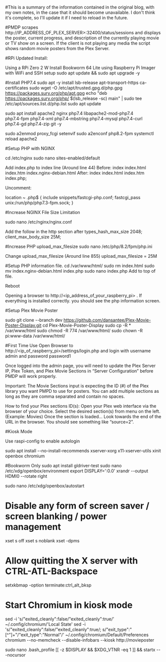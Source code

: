 #This is a summary of the information contained in the original blog, with my own notes, in the case that it should become unavailable. I don't think it's complete, so I'll update it if I need to reload in the future.

#PMDP scrapes http://IP_ADDRESS_OF_PLEX_SERVER>:32400/status/sessions and displays the poster, current progress, and description of the currently playing movie or TV show on a screen. If the client is not playing any media the script shows random movie posters from the Plex Server.


#RPi Updated Install:

Using a RPi Zero 2 W
Install Bookworm 64 Lite using Raspberry Pi Imager with WiFi and SSH setup
sudo apt update && sudo apt upgrade -y

#Install PHP7.4
sudo apt -y install lsb-release apt-transport-https ca-certificates 
sudo wget -O /etc/apt/trusted.gpg.d/php.gpg https://packages.sury.org/php/apt.gpg
echo "deb https://packages.sury.org/php/ $(lsb_release -sc) main" | sudo tee /etc/apt/sources.list.d/php.list
sudo apt update

sudo apt install apache2 nginx php7.4 libapache2-mod-php7.4 \
 php7.4-fpm php7.4-xml php7.4-mbstring php7.4-mysql php7.4-curl \
 php7.4-gd php7.4-zip git -y

sudo a2enmod proxy_fcgi setenvif
sudo a2enconf php8.2-fpm
systemctl reload apache2


#Setup PHP with NGINX

cd /etc/nginx
sudo nano sites-enabled/default

Add index.php to index line (Around line 44)
Before:
index index.html index.htm index.nginx-debian.html
After:
index index.html index.htm index.php;

Uncomment:

location ~ \.php$ {
  include snippets/fastcgi-php.conf;
  fastcgi_pass unix:/run/php/php7.3-fpm.sock;
}

#Increase NGINX File Size Limitation

sudo nano /etc/nginx/nginx.conf

Add the follow in the http section after types_hash_max_size 2048;
client_max_body_size 25M;

#Increase PHP upload_max_filesize
sudo nano /etc/php/8.2/fpm/php.ini

Change upload_max_filesize (Around line 855)
upload_max_filesize = 25M


#Setup PHP information file.
cd /var/www/html/
sudo rm index.html
sudo mv index.nginx-debian.html index.php
sudo nano index.php
Add <?php echo phpinfo(); ?> to top of file.

Reboot

Opening a browser to http://<ip_address_of_your_raspberry_pi> . If everything is installed correctly. you should see the php information screen.


#Setup Plex Movie Poster

sudo git clone --branch dev https://github.com/dansantee/Plex-Movie-Poster-Display.git
cd Plex-Movie-Poster-Display
sudo cp -R * /var/www/html
sudo chmod -R 774 /var/www/html/
sudo chown -R pi:www-data /var/www/html/


#First Time Use
Open Browser to http://<ip_of_raspberry_pi>/settings/login.php and login with username admin and password password1

Once logged into the admin page, you will need to update the Plex Server IP, Plex Token, and Plex Movie Sections in “Server Configuration” before PMDP will work properly.

Important: The Movie Sections input is expecting the ID (#) of the Plex library you want PMPD to use for posters. You can add multiple sections as long as they are comma separated and contain no spaces.

How to find your Plex sections ID(s):
Open your Plex web interface via the browser of your choice.
Select the desired section(s) from menu on the left. (Example: Movies)
Once the section is loaded… Look towards the end of the URL in the browser. You should see something like “source=2”.



#Kiosk Mode

Use raspi-config to enable autologin

sudo apt install --no-install-recommends xserver-xorg x11-xserver-utils xinit openbox chromium

#Bookworm Only
sudo apt install gldriver-test
sudo nano /etc/xdg/openbox/environment
export DISPLAY=':0.0'
xrandr --output HDMI0 --rotate right

sudo nano /etc/xdg/openbox/autostart

  # Disable any form of screen saver / screen blanking / power management
  xset s off
  xset s noblank
  xset -dpms

  # Allow quitting the X server with CTRL-ATL-Backspace
  setxkbmap -option terminate:ctrl_alt_bksp

  # Start Chromium in kiosk mode
  sed -i 's/"exited_cleanly":false/"exited_cleanly":true/' ~/.config/chromium/'Local State'
  sed -i 's/"exited_cleanly":false/"exited_cleanly":true/; s/"exit_type":"[^"]\+"/"exit_type":"Normal"/' ~/.config/chromium/Default/Preferences
  chromium --no-memcheck --disable-infobars --kiosk http://movieposter

sudo nano .bash_profile
[[ -z $DISPLAY && $XDG_VTNR -eq 1 ]] && startx -- -nocursor



